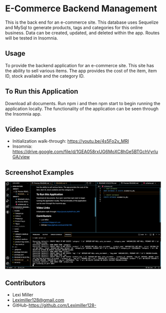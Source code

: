 # **E-Commerce Backend Management**

This is the back end for an e-commerce site. This database uses Sequelize and MySql to generate products, tags and categories for this online business. Data can be created, updated, and deleted within the app. Routes will be tested in Insomnia.

## **Usage**

To provide the backend application for an e-commerce site. This site has the ability to sell various items. The app provides the cost of the item, item ID, stock available and the category ID.

## **To Run this Application**

Download all documents. Run npm i and then npm start to begin running the application locally. The functionality of the application can be seen through the Insomnia app.

## **Video Examples**

- Initialization walk-through: https://youtu.be/4s5Fo2v_MRI
- Insomnia: https://drive.google.com/file/d/1GEA058rxUG6MoXC8hGe5BTGchVyrluGA/view

## **Screenshot Examples**

![alt text](/Screen%20Shot%202022-10-08%20at%202.19.49%20PM.png)

## **Contributors**

- Lexi Miller
- Leximiller128@gmail.com
- GitHub-https://github.com/Leximiller128-
